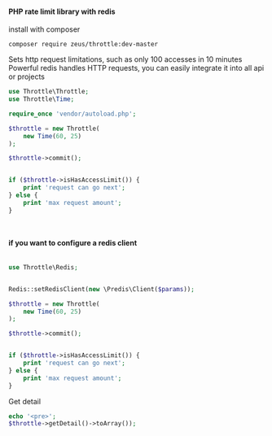 #### PHP rate limit library with redis  
install with composer
```console
composer require zeus/throttle:dev-master
```
Sets http request limitations, such as only 100 accesses in 10 minutes
Powerful redis handles HTTP requests, you can easily integrate it into all api or projects

```php
use Throttle\Throttle;
use Throttle\Time;

require_once 'vendor/autoload.php';

$throttle = new Throttle(
    new Time(60, 25)
);

$throttle->commit();


if ($throttle->isHasAccessLimit()) {
    print 'request can go next';
} else {
    print 'max request amount';
}




```
#### if you want to configure a redis client

```php

use Throttle\Redis;


Redis::setRedisClient(new \Predis\Client($params));

$throttle = new Throttle(
    new Time(60, 25)
);

$throttle->commit();


if ($throttle->isHasAccessLimit()) {
    print 'request can go next';
} else {
    print 'max request amount';
}

```
Get detail 

```php
echo '<pre>';
$throttle->getDetail()->toArray());
```